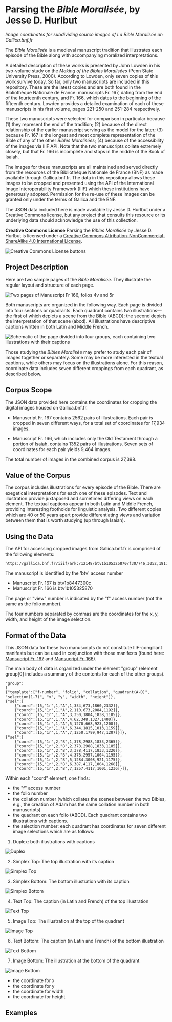 # Parsing the *Bible Moralisée*, by Jesse D. Hurlbut
*Image coordinates for subdividing source images of La Bible Moralisée on Gallica.bnf.fr*


The *Bible Moralisée* is a medieval manuscript tradition that illustrates each episode of the Bible along with accompanying moralized interpretations. 

A detailed description of these works is presented by John Lowden in his two-volume study on the *Making of the Bibles Moralisées* (Penn State University Press, 2000). According to Lowden, only seven copies of this work survive today. So far, only two manuscripts are included in this repository. These are the latest copies and are both found in the Bibliothèque Nationale de France: manuscripts Fr. 167, dating from the end of the fourteenth century, and Fr. 166, which dates to the beginning of the fifteenth century. Lowden provides a detailed examination of each of these manuscripts in his first volume, pages 221-250 and 251-284 respectively.

These two manuscripts were selected for comparison in particular because (1) they represent the end of the tradition; (2) because of the direct relationship of the earlier manuscript serving as the model for the later; (3) because Fr. 167 is the longest and most complete representation of the Bible of any of the other *Bibles Moralisées*; (4) because of the accessibility of the images via IIIF API. Note that the two manuscripts collate extremely closely, but that Fr. 166 is incomplete and stops in the middle of the Book of Isaiah.

The images for these manuscripts are all maintained and served directly from the resources of the Bibliothèque Nationale de France (BNF) as made available through Gallica.bnf.fr. The data in this repository allows these images to be cropped and presented using the API of the International Image Interoperability Framework (IIIF) which these institutions have generously adopted. Permission for the re-use of these images can be granted only under the terms of Gallica and the BNF. 

The JSON data included here is made available by Jesse D. Hurlbut under a Creative Commons license, but any project that consults this resource or its underlying data should acknowledge the use of this collection.

**Creative Commons License**
Parsing the *Bibles Moralisée* by Jesse D. Hurlbut is licensed under a [Creative Commons Attribution-NonCommercial-ShareAlike 4.0 International License](https://creativecommons.org/licenses/by-nc-sa/4.0/). 

![Creative Commons License buttons](https://licensebuttons.net/l/by-nc-sa/4.0/88x31.png)

## Project Description
Here are two sample pages of the *Bible Moralisée*. They illustrate the regular layout and structure of each page. 

![Two pages of Manuscript Fr 166, folios 4v and 5r](https://github.com/toisondor/assets/blob/main/BNF-fr166-4v-5r-small.jpeg)

Both manuscripts are organized in the following way. Each page is divided into four sections or quadrants. Each quadrant contains two illustrations—the first of which depicts a scene from the Bible (ABCD); the second depicts the interpretation of that scene (abcd). All illustrations have descriptive captions written in both Latin and Middle French.

![Schematic of the page divided into four groups, each containing two illustrations with their captions](https://github.com/toisondor/assets/blob/main/icon-page.png)

Those studying the *Bibles Moralisée* may prefer to study each pair of images together or separately. Some may be more interested in the textual captions, while others may focus on the illustrations alone. For this reason, coordinate data includes seven different croppings from each quadrant, as described below.  

## Corpus Scope
The JSON data provided here contains the coordinates for cropping the digital images housed on Gallica.bnf.fr.

- Manuscript Fr. 167 contains 2562 pairs of illustrations. Each pair is cropped in seven different ways, for a total set of coordinates for 17,934 images.

- Manuscript Fr. 166, which includes only the Old Testament through a portion of Isaiah, contains 1352 pairs of illustrations. Seven sets of coordinates for each pair yields 9,464 images.

The total number of images in the combined corpus is 27,398.

## Value of the Corpus
The corpus includes illustrations for every episode of the Bible. There are exegetical interpretations for each one of these episodes. Text and illustration provide juxtaposed and sometimes differing views on each element. The textual captions appear in both Latin and Middle French, providing interesting footholds for linguistic analysis. Two different copies which are 40 or 50 years apart provide differentiating views and variation between them that is worth studying (up through Isaiah).  

## Using the Data
The API for accessing cropped images from Gallica.bnf.fr is comprised of the following elements:
```
https://gallica.bnf.fr/iiif/ark:/12148/btv1b105325870/f30/746,3052,1817,2301/pct:70/0/native.jpg
```
The manuscript is identified by the 'btv' access number

- Manuscript Fr. 167 is btv1b8447300c
- Manuscript Fr. 166 is btv1b105325870

The page or "view" number is indicated by the "f" access number (not the same as the folio number).

The four numbers separated by commas are the coordinates for the x, y, width, and height of the image selection.

## Format of the Data
This JSON data for these two manuscripts do not constitute IIIF-compliant manifests but can be used in conjunction with those manifests (found here: [Mansucript Fr. 167](https://gallica.bnf.fr/iiif/ark:/12148/btv1b8447300c/manifest.json) and [Mansucript Fr. 166](https://gallica.bnf.fr/iiif/ark:/12148/btv1b105325870/manifest.json)).

The main body of data is organized under the element "group" (element group[0] includes a summary of the contents for each of the other groups). 
```
"group":
[
{"template":["f-number", "folio", "collation", "quadrant(A-D)", "selection(1-7)", "x", "y", "width", "height"]},
{"sel":[
    {"coord":[15,"1r",1,"A",1,334,673,1860,2332]},
    {"coord":[15,"1r",1,"A",2,110,673,2084,1192]},
    {"coord":[15,"1r",1,"A",3,350,1804,1838,1185]},
    {"coord":[15,"1r",1,"A",4,62,348,1327,1400]},
    {"coord":[15,"1r",1,"A",5,1270,668,923,1208]},
    {"coord":[15,"1r",1,"A",6,344,1815,1013,1159]},
    {"coord":[15,"1r",1,"A",7,1250,1799,947,1207]}]},
{"sel":[
    {"coord":[15,"1r",2,"B",1,378,2988,1833,2365]},
    {"coord":[15,"1r",2,"B",2,378,2988,1833,1185]},
    {"coord":[15,"1r",2,"B",3,378,4117,1833,1220]},
    {"coord":[15,"1r",2,"B",4,378,2957,1004,1195]},
    {"coord":[15,"1r",2,"B",5,1284,3008,921,1175]},
    {"coord":[15,"1r",2,"B",6,387,4117,1004,1268]},
    {"coord":[15,"1r",2,"B",7,1257,4117,1001,1236]}]},
```
Within each "coord" element, one finds:
- the "f" access number
- the folio number
- the collation number (which collates the scenes between the two Bibles, e.g., the creation of Adam has the same collation number in both manuscripts)
- the quadrant on each folio (ABCD). Each quadrant contains two illustrations with captions.
- the selection number: each quadrant has coordinates for seven different image selections which are as follows:

1. Duplex: both illustrations with captions
 
 ![Duplex](https://github.com/toisondor/assets/blob/main/icon-Duplex.png)
 
2. Simplex Top: The top illustration with its caption
 
 ![Simplex Top](https://github.com/toisondor/assets/blob/main/icon-Simplex-top.png)
 
3. Simplex Bottom: The bottom illustration with its caption
 
 ![Simplex Bottom](https://github.com/toisondor/assets/blob/main/icon-Simplex-bottom.png)
 
4. Text Top: The caption (in Latin and French) of the top illustration
 
 ![Text Top](https://github.com/toisondor/assets/blob/main/icon-Text-top.png)
 
5. Image Top: The illustration at the top of the quadrant
 
 ![Image Top](https://github.com/toisondor/assets/blob/main/icon-Image-top.png)
 
6. Text Bottom: The caption (in Latin and French) of the bottom illustration
 
 ![Text Bottom](https://github.com/toisondor/assets/blob/main/icon-Text-bottom.png)
 
7. Image Bottom: The illustration at the bottom of the quadrant
 
 ![Image Bottom](https://github.com/toisondor/assets/blob/main/icon-Image-bottom.png)
 
- the coordinate for x
- the coordinate for y
- the coordinate for width
- the coordinate for height

## Examples
